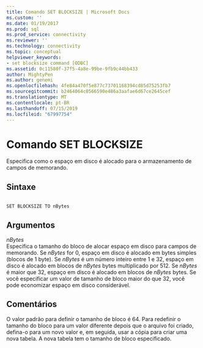 ```yaml
---
title: Comando SET BLOCKSIZE | Microsoft Docs
ms.custom: ''
ms.date: 01/19/2017
ms.prod: sql
ms.prod_service: connectivity
ms.reviewer: ''
ms.technology: connectivity
ms.topic: conceptual
helpviewer_keywords:
- set blocksize command [ODBC]
ms.assetid: 0c11580f-37f5-4a8e-99be-9fb9c44bb433
author: MightyPen
ms.author: genemi
ms.openlocfilehash: 4fe84a470f5e877c73701168394cd85d75253fb7
ms.sourcegitcommit: b2464064c0566590e486a3aafae6d67ce2645cef
ms.translationtype: MT
ms.contentlocale: pt-BR
ms.lasthandoff: 07/15/2019
ms.locfileid: "67997754"
---
```

# <a name="set-blocksize-command"></a>Comando SET BLOCKSIZE
Especifica como o espaço em disco é alocado para o armazenamento de campos de memorando.  
  
## <a name="syntax"></a>Sintaxe  
  
```  
  
SET BLOCKSIZE TO nBytes  
```  
  
## <a name="arguments"></a>Argumentos  
 *nBytes*  
 Especifica o tamanho do bloco de alocar espaço em disco para campos de memorando. Se *nBytes* for 0, espaço em disco é alocado em bytes simples (blocos de 1 byte). Se *nBytes* é um número inteiro entre 1 e 32, espaço em disco é alocado em blocos de *nBytes* bytes multiplicado por 512. Se *nBytes* é maior que 32, espaço em disco é alocado em blocos de *nBytes* bytes. Se você especificar um valor de tamanho de bloco maior do que 32, você pode economizar espaço em disco considerável.  
  
## <a name="remarks"></a>Comentários  
 O valor padrão para definir o tamanho de bloco é 64. Para redefinir o tamanho do bloco para um valor diferente depois que o arquivo foi criado, defina-o para um novo valor e, em seguida, usar a cópia para criar uma nova tabela. A nova tabela tem o tamanho de bloco especificado.
